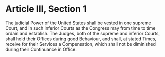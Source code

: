 # Article III, Section 1

The judicial Power of the United States shall be vested in one supreme
Court, and in such inferior Courts as the Congress may from time to time
ordain and establish. The Judges, both of the supreme and inferior Courts,
shall hold their Offices during good Behaviour, and shall, at stated Times,
receive for their Services a Compensation, which shall not be diminished
during their Continuance in Office.
